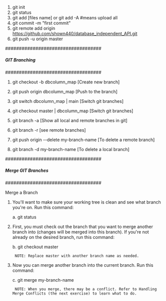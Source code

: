 1. git init
2. git status
3. git add [files name] or git add -A #means upload all
4. git commit -m "first commit"
5. git remote add origin https://github.com/shown440/database_independent_API.git
6. git push -u origin master

###################################
##### GIT Branching
###################################
1. git checkout -b dbcolumn_map [Create new branch]
2. git push origin dbcolumn_map [Push to the branch]
3. git switch dbcolumn_map | main [Switch git branches]
3. git checkout master | dbcolumn_map [Switch git branches]

4. git branch -a [Show all local and remote branches in git]
5. git branch -r [see remote branches]
6. git push origin --delete my-branch-name [To delete a remote branch]
7. git branch -d my-branch-name [To delete a local branch]

###################################
##### Merge GIT Branches
###################################

Merge a Branch

1. You'll want to make sure your working tree is clean and see what branch you're on. Run this command:
        
	a. git status

2. First, you must check out the branch that you want to merge another branch into (changes will be merged into this branch). If you're not already on the desired branch, run this command:
        
	b. git checkout master

        NOTE: Replace master with another branch name as needed.
3. Now you can merge another branch into the current branch. Run this command:
        
	c. git merge my-branch-name

        NOTE: When you merge, there may be a conflict. Refer to Handling Merge Conflicts (the next exercise) to learn what to do.
